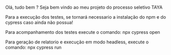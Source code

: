 Olá, tudo bem ?
Seja bem vindo ao meu projeto do processo seletivo TAYA

Para a execução dos testes, se tornará necessario a instalação do npm e do cypress caso ainda não possua!

Para acompanhamento dos testes execute o comando:
    npx cypress open

Para geração de relatorio e execução em modo headless, execute o comando:
    npx cypress run 
